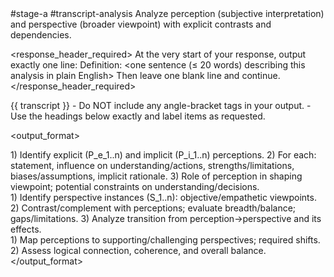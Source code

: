 <prompt>
  <tags>#stage-a #transcript-analysis</tags>

  <role>
    Analyze perception (subjective interpretation) and perspective (broader viewpoint) with explicit contrasts and dependencies.
  </role>

  <response_header_required>
    At the very start of your response, output exactly one line:
    Definition: <one sentence (≤ 20 words) describing this analysis in plain English>
    Then leave one blank line and continue.
  </response_header_required>

  <inputs>
    <transcript>{{ transcript }}</transcript>
  </inputs>

  <constraints>
    - Do NOT include any angle-bracket tags in your output.
    - Use the headings below exactly and label items as requested.
  </constraints>

  <output_format>
    <section name="Perception Analysis">
      1) Identify explicit (P_e_1..n) and implicit (P_i_1..n) perceptions.
      2) For each: statement, influence on understanding/actions, strengths/limitations, biases/assumptions, implicit rationale.
      3) Role of perception in shaping viewpoint; potential constraints on understanding/decisions.
    </section>
    <section name="Perspective Analysis">
      1) Identify perspective instances (S_1..n): objective/empathetic viewpoints.
      2) Contrast/complement with perceptions; evaluate breadth/balance; gaps/limitations.
      3) Analyze transition from perception→perspective and its effects.
    </section>
    <section name="Perception–Perspective Dependencies">
      1) Map perceptions to supporting/challenging perspectives; required shifts.
      2) Assess logical connection, coherence, and overall balance.
    </section>
  </output_format>
</prompt>
